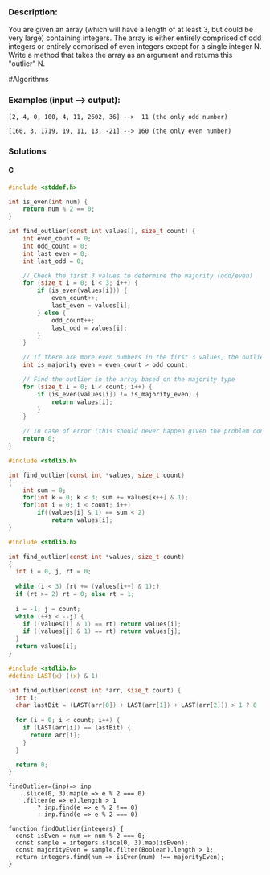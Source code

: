 ### Description:

You are given an array (which will have a length of at least 3, but could be very large) containing integers. The array is either entirely comprised of odd integers or entirely comprised of even integers except for a single integer N. Write a method that takes the array as an argument and returns this "outlier" N.

\#Algorithms

### Examples (input --> output):

```
[2, 4, 0, 100, 4, 11, 2602, 36] -->  11 (the only odd number)

[160, 3, 1719, 19, 11, 13, -21] --> 160 (the only even number)
```

### Solutions

#### C 

```C
#include <stddef.h>

int is_even(int num) {
    return num % 2 == 0;
}

int find_outlier(const int values[], size_t count) {
    int even_count = 0;
    int odd_count = 0;
    int last_even = 0;
    int last_odd = 0;

    // Check the first 3 values to determine the majority (odd/even)
    for (size_t i = 0; i < 3; i++) {
        if (is_even(values[i])) {
            even_count++;
            last_even = values[i];
        } else {
            odd_count++;
            last_odd = values[i];
        }
    }

    // If there are more even numbers in the first 3 values, the outlier is odd
    int is_majority_even = even_count > odd_count;

    // Find the outlier in the array based on the majority type
    for (size_t i = 0; i < count; i++) {
        if (is_even(values[i]) != is_majority_even) {
            return values[i];
        }
    }

    // In case of error (this should never happen given the problem constraints)
    return 0;
}
```

```C
#include <stdlib.h>

int find_outlier(const int *values, size_t count)
{
    int sum = 0;
    for(int k = 0; k < 3; sum += values[k++] & 1);
    for(int i = 0; i < count; i++)
        if((values[i] & 1) == sum < 2)
            return values[i];
}
```

```C
#include <stdlib.h>

int find_outlier(const int *values, size_t count)
{
  int i = 0, j, rt = 0;
  
  while (i < 3) {rt += (values[i++] & 1);}
  if (rt >= 2) rt = 0; else rt = 1;
  
  i = -1; j = count;
  while (++i < --j) {
    if ((values[i] & 1) == rt) return values[i];
    if ((values[j] & 1) == rt) return values[j];
  }
  return values[i];
}
```

```C
#include <stdlib.h>
#define LAST(x) ((x) & 1)

int find_outlier(const int *arr, size_t count) {
  int i;
  char lastBit = (LAST(arr[0]) + LAST(arr[1]) + LAST(arr[2])) > 1 ? 0 : 1;
  
  for (i = 0; i < count; i++) {
    if (LAST(arr[i]) == lastBit) {
      return arr[i];
    }
  }

  return 0;
}
```

```JS
findOutlier=(inp)=> inp
    .slice(0, 3).map(e => e % 2 === 0)
    .filter(e => e).length > 1 
        ? inp.find(e => e % 2 !== 0)
        : inp.find(e => e % 2 === 0)
```

```JS
function findOutlier(integers) {
  const isEven = num => num % 2 === 0;
  const sample = integers.slice(0, 3).map(isEven);
  const majorityEven = sample.filter(Boolean).length > 1;
  return integers.find(num => isEven(num) !== majorityEven);
}
```